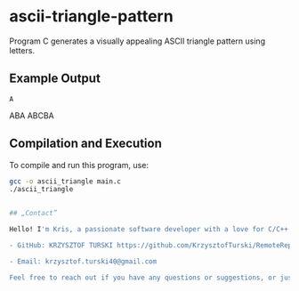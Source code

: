 # ascii-triangle-pattern
Program C generates a visually appealing ASCII triangle pattern using letters.


## Example Output
    A
   ABA
  ABCBA 

## Compilation and Execution
To compile and run this program, use:
```bash
gcc -o ascii_triangle main.c
./ascii_triangle


## „Contact”

Hello! I'm Kris, a passionate software developer with a love for C/C++ programming. 

- GitHub: KRZYSZTOF TURSKI https://github.com/KrzysztofTurski/RemoteRepo

- Email: krzysztof.turski40@gmail.com

Feel free to reach out if you have any questions or suggestions, or just want to connect!

